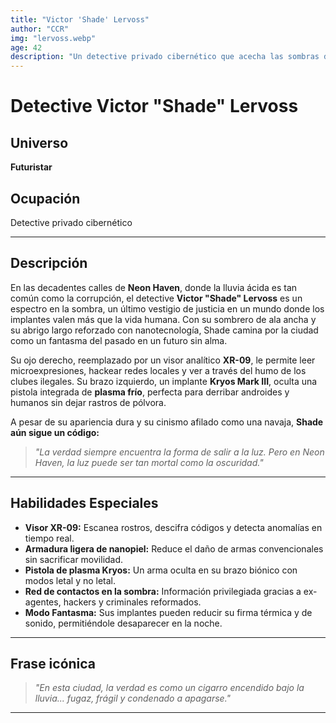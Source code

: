 ```yaml
---
title: "Victor 'Shade' Lervoss"
author: "CCR"
img: "lervoss.webp"
age: 42
description: "Un detective privado cibernético que acecha las sombras de Neon Haven en busca de justicia."
---
```


# Detective Victor "Shade" Lervoss

## Universo

**Futuristar**

## Ocupación

Detective privado cibernético

---

## Descripción

En las decadentes calles de **Neon Haven**, donde la lluvia ácida es tan común como la corrupción, el detective **Victor "Shade" Lervoss** es un espectro en la sombra, un último vestigio de justicia en un mundo donde los implantes valen más que la vida humana. Con su sombrero de ala ancha y su abrigo largo reforzado con nanotecnología, Shade camina por la ciudad como un fantasma del pasado en un futuro sin alma.

Su ojo derecho, reemplazado por un visor analítico **XR-09**, le permite leer microexpresiones, hackear redes locales y ver a través del humo de los clubes ilegales. Su brazo izquierdo, un implante **Kryos Mark III**, oculta una pistola integrada de **plasma frío**, perfecta para derribar androides y humanos sin dejar rastros de pólvora.

A pesar de su apariencia dura y su cinismo afilado como una navaja, **Shade aún sigue un código:**  

> _"La verdad siempre encuentra la forma de salir a la luz. Pero en Neon Haven, la luz puede ser tan mortal como la oscuridad."_

---

## Habilidades Especiales

- **Visor XR-09:** Escanea rostros, descifra códigos y detecta anomalías en tiempo real.
- **Armadura ligera de nanopiel:** Reduce el daño de armas convencionales sin sacrificar movilidad.
- **Pistola de plasma Kryos:** Un arma oculta en su brazo biónico con modos letal y no letal.
- **Red de contactos en la sombra:** Información privilegiada gracias a ex-agentes, hackers y criminales reformados.
- **Modo Fantasma:** Sus implantes pueden reducir su firma térmica y de sonido, permitiéndole desaparecer en la noche.

---

## Frase icónica

> _"En esta ciudad, la verdad es como un cigarro encendido bajo la lluvia... fugaz, frágil y condenado a apagarse."_

---
